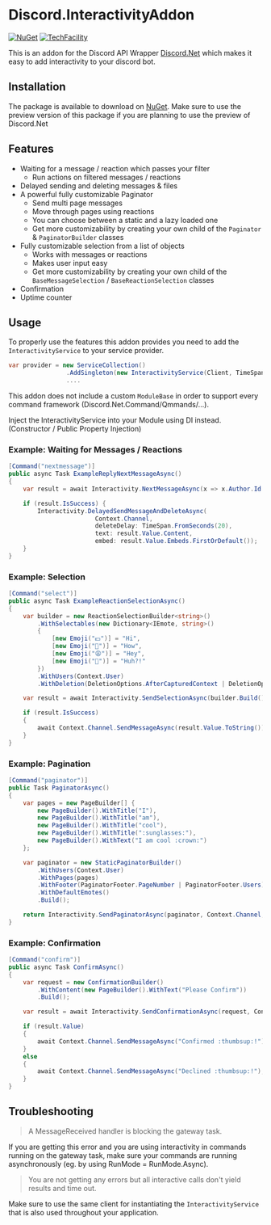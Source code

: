# Discord.InteractivityAddon

[![NuGet](https://img.shields.io/nuget/vpre/Discord.InteractivityAddon.svg?style=plastic)](https://www.nuget.org/packages/Discord.InteractivityAddon)
[![TechFacility](https://img.shields.io/discord/512366986383065088.svg?style=flat-square&label=discord)](https://discord.gg/H7FzMt3)

This is an addon for the Discord API Wrapper [Discord.Net](https://github.com/discord-net/Discord.Net) which makes it easy to add interactivity to your discord bot.

## Installation
The package is available to download on [NuGet](https://www.nuget.org/packages/Discord.InteractivityAddon).
Make sure to use the preview version of this package if you are planning to use the preview of Discord.Net

## Features
 - Waiting for a message / reaction which passes your filter
   - Run actions on filtered messages / reactions
 - Delayed sending and deleting messages & files
 - A powerful fully customizable Paginator
   - Send multi page messages
   - Move through pages using reactions
   - You can choose between a static and a lazy loaded one
   - Get more customizability by creating your own child of the `Paginator` & `PaginatorBuilder` classes
 - Fully customizable selection from a list of objects
   - Works with messages or reactions
   - Makes user input easy
   - Get more customizability by creating your own child of the `BaseMessageSelection` / `BaseReactionSelection` classes
 - Confirmation
 - Uptime counter
 
## Usage
To properly use the features this addon provides you need to add the `InteractivityService` to your service provider.

```cs
var provider = new ServiceCollection()
                .AddSingleton(new InteractivityService(Client, TimeSpan.FromMinutes(3)))
                ....
```
This addon does not include a custom `ModuleBase` in order to support every command framework (Discord.Net.Command/Qmmands/...). 

Inject the InteractivityService into your Module using DI instead. (Constructor / Public Property Injection)

### Example: Waiting for Messages / Reactions
```cs
[Command("nextmessage")]
public async Task ExampleReplyNextMessageAsync()
{
    var result = await Interactivity.NextMessageAsync(x => x.Author.Id == Context.User.Id);

    if (result.IsSuccess) {
        Interactivity.DelayedSendMessageAndDeleteAsync(
                        Context.Channel,
                        deleteDelay: TimeSpan.FromSeconds(20), 
                        text: result.Value.Content, 
                        embed: result.Value.Embeds.FirstOrDefault());
    }
}
```

### Example: Selection
```cs
[Command("select")]
public async Task ExampleReactionSelectionAsync()
{
    var builder = new ReactionSelectionBuilder<string>()
        .WithSelectables(new Dictionary<IEmote, string>()
        {
            [new Emoji("💵")] = "Hi",
            [new Emoji("🍭")] = "How",
            [new Emoji("😩")] = "Hey",
            [new Emoji("💠")] = "Huh?!"
        })
        .WithUsers(Context.User)
        .WithDeletion(DeletionOptions.AfterCapturedContext | DeletionOptions.Invalids);

    var result = await Interactivity.SendSelectionAsync(builder.Build(), Context.Channel, TimeSpan.FromSeconds(50));

    if (result.IsSuccess)
    {
        await Context.Channel.SendMessageAsync(result.Value.ToString());
    }
}
```

### Example: Pagination
```cs
[Command("paginator")]
public Task PaginatorAsync()
{
    var pages = new PageBuilder[] {
        new PageBuilder().WithTitle("I"),
        new PageBuilder().WithTitle("am"),
        new PageBuilder().WithTitle("cool"),
        new PageBuilder().WithTitle(":sunglasses:"),
        new PageBuilder().WithText("I am cool :crown:")
    };

    var paginator = new StaticPaginatorBuilder()
        .WithUsers(Context.User)
        .WithPages(pages)
        .WithFooter(PaginatorFooter.PageNumber | PaginatorFooter.Users)
        .WithDefaultEmotes()
        .Build();

    return Interactivity.SendPaginatorAsync(paginator, Context.Channel, TimeSpan.FromMinutes(2));
}
```

### Example: Confirmation
```cs
[Command("confirm")]
public async Task ConfirmAsync()
{
    var request = new ConfirmationBuilder()
        .WithContent(new PageBuilder().WithText("Please Confirm"))
        .Build();

    var result = await Interactivity.SendConfirmationAsync(request, Context.Channel);

    if (result.Value)
    {
        await Context.Channel.SendMessageAsync("Confirmed :thumbsup:!");
    }
    else
    {
        await Context.Channel.SendMessageAsync("Declined :thumbsup:!");
    }
}
```

## Troubleshooting

 >  A MessageReceived handler is blocking the gateway task.

If you are getting this error and you are using interactivity in commands running on the gateway task, make sure your commands are running asynchronously (eg. by using RunMode = RunMode.Async).

 > You are not getting any errors but all interactive calls don't yield results and time out.

Make sure to use the same client for instantiating the `InteractivityService` that is also used throughout your application.
